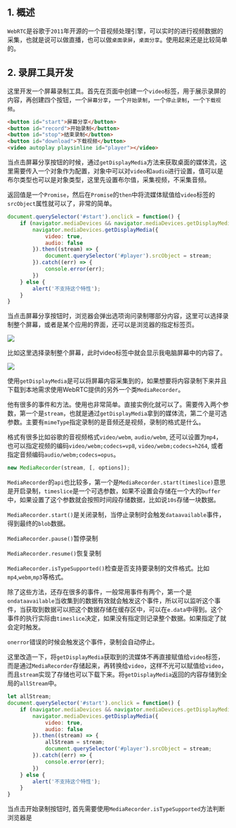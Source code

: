 ## 1. 概述

```WebRTC```是谷歌于```2011```年开源的一个音视频处理引擎，可以实时的进行视频数据的采集，也就是说可以做直播，也可以做```桌面录屏```，```桌面分享```。使用起来还是比较简单的。

## 2. 录屏工具开发

这里开发一个屏幕录制工具。首先在页面中创建一个```video```标签，用于展示录屏的内容，再创建四个按钮，一个```屏幕分享```，一个```开始录制```，一个```停止录制```，一个```下载视频```。

```html
<button id="start">屏幕分享</button>
<button id="record">开始录制</button>
<button id="stop">结束录制</button>
<button id="download">下载视频</button>
<video autoplay playsinline id="player"></video>
```

当点击屏幕分享按钮的时候，通过```getDisplayMedia```方法来获取桌面的媒体流，这里需要传入一个对象作为配置，对象中可以对```video```和```audio```进行设置，值可以是布尔类型也可以是对象类型，这里先设置布尔值，采集视频，不采集音频。

返回值是一个```Promise```，然后在```Promise```的```then```中将流媒体赋值给```video```标签的```srcObject```属性就可以了，非常的简单。

```js
document.querySelector('#start').onclick = function() {
    if (navigator.mediaDevices && navigator.mediaDevices.getDisplayMedia) {
        navigator.mediaDevices.getDisplayMedia({
            video: true,
            audio: false
        }).then((stream) => {
            document.querySelector('#player').srcObject = stream;
        }).catch((err) => {
            console.error(err);
        })
    } else {
        alert('不支持这个特性');
    }
}
```

当点击屏幕分享按钮时，浏览器会弹出选项询问录制哪部分内容，这里可以选择录制整个屏幕，或者是某个应用的界面，还可以是浏览器的指定标签页。

![](https://p1-juejin.byteimg.com/tos-cn-i-k3u1fbpfcp/f82455d31d244977ba74edb906b8709e~tplv-k3u1fbpfcp-watermark.image)

比如这里选择录制整个屏幕，此时video标签中就会显示我电脑屏幕中的内容了。

![](https://p1-juejin.byteimg.com/tos-cn-i-k3u1fbpfcp/6cf0c394fc4b4aa4918218b39c06641d~tplv-k3u1fbpfcp-watermark.image)

使用```getDisplayMedia```是可以将屏幕内容采集到的，如果想要将内容录制下来并且下载到本地需求使用WebRTC提供的另外一个类```MediaRecorder```。

他有很多的事件和方法。使用也非常简单。直接实例化就可以了。需要传入两个参数，第一个是```stream```，也就是通过```getDisplayMedia```拿到的媒体流，第二个是可选参数。主要有```mimeType```指定录制的是音频还是视频，录制的格式是什么。

格式有很多比如谷歌的音视频格式```video/webm```, ```audio/webm```, 还可以设置为```mp4```， 也可以指定视频的编码```video/webm;codecs=vp8```, ```video/webm;codecs=h264```, 或者指定音频编码```audio/webm;codecs=opus```。

```js
new MediaRecorder(stream, [, options]);
```

```MediaRecorder```的```api```也比较多，第一个是```MediaRecorder.start(timeslice)```意思是开启录制，```timeslice```是一个可选参数，如果不设置会存储在一个大的```buffer```中，如果设置了这个参数就会按照时间段存储数据，比如说```10s```存储一块数据。

```MediaRecorder.start()```是关闭录制，当停止录制时会触发```dataavailable```事件，得到最终的```blob```数据。

```MediaRecorder.pause()```暂停录制

```MediaRecorder.resume()```恢复录制

```MediaRecorder.isTypeSupported()```检查是否支持要录制的文件格式。比如```mp4```,```webm```,```mp3```等格式。

除了这些方法，还存在很多的事件，一般常用事件有两个，第一个是```ondataavailable```当收集到的数据有效就会触发这个事件，所以可以监听这个事件，当获取到数据可以把这个数据存储在缓存区中，可以在```e.data```中得到。这个事件的执行实际由```timeslice```决定，如果没有指定则记录整个数据。如果指定了就会定时触发。

```onerror```错误的时候会触发这个事件，录制会自动停止。

这里改造一下，将```getDisplayMedia```获取到的流媒体不再直接赋值给```video```标签，而是通过```MediaRecorder```存储起来，再转换给```video```，这样不光可以赋值给```video```，而且```stream```实现了存储也可以下载下来。将```getDisplayMedia```返回的内容存储到全局的```allStream```中。

```js
let allStream;
document.querySelector('#start').onclick = function() {
    if (navigator.mediaDevices && navigator.mediaDevices.getDisplayMedia) {
        navigator.mediaDevices.getDisplayMedia({
            video: true,
            audio: false
        }).then((stream) => {
            allStream = stream;
            document.querySelector('#player').srcObject = stream;
        }).catch((err) => {
            console.error(err);
        })
    } else {
        alert('不支持这个特性');
    }
}
```

当点击开始录制按钮时, 首先需要使用```MediaRecorder.isTypeSupported```方法判断浏览器是